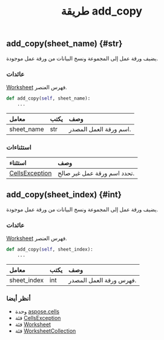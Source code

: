 ﻿---
title: طريقة add_copy
second_title: Aspose.Cells for Python via .NET API المراجع
description:
type: docs
weight: 30
url: /ar/python-net/aspose.cells/worksheetcollection/add_copy/
is_root: false
---
##  add_copy(sheet_name) {#str}
يضيف ورقة عمل إلى المجموعة ونسخ البيانات من ورقة عمل موجودة.


###  عائدات

[Worksheet](/cells/ar/python-net/aspose.cells/worksheet) فهرس العنصر.


```python
def add_copy(self, sheet_name):
    ...
```


| معامل| يكتب| وصف|
| :- | :- | :- |
| sheet_name | str | اسم ورقة العمل المصدر.|
###  استثناءات
| استثناء| وصف|
| :- | :- |
| [CellsException](/cells/ar/python-net/aspose.cells/cellsexception) | تحدد اسم ورقة عمل غير صالح.|




##  add_copy(sheet_index) {#int}
يضيف ورقة عمل إلى المجموعة ونسخ البيانات من ورقة عمل موجودة.


###  عائدات

[Worksheet](/cells/ar/python-net/aspose.cells/worksheet) فهرس العنصر.


```python
def add_copy(self, sheet_index):
    ...
```


| معامل| يكتب| وصف|
| :- | :- | :- |
| sheet_index | int | فهرس ورقة العمل المصدر.|



###  أنظر أيضا
* وحدة [aspose.cells](../../)
* فئة [CellsException](/cells/ar/python-net/aspose.cells/cellsexception)
* فئة [Worksheet](/cells/ar/python-net/aspose.cells/worksheet)
* فئة [WorksheetCollection](/cells/ar/python-net/aspose.cells/worksheetcollection)
